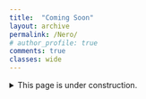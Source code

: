 ```yaml
---
title:  "Coming Soon"
layout: archive
permalink: /Nero/
# author_profile: true
comments: true
classes: wide
---
```

<details>
  <summary>This page is under construction.  </summary>
  
  <span style="font-family:Courier; font-size:1em; color:blue;"> BPQA XIOM QA VWB EPIB QB AMMUA - BWX ZQOPB </span>
  
</details>


<a><button name="button" style = "display:none" onclick="justinkleidermacher.com"> Button </button></a>



